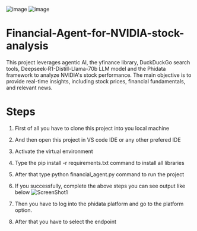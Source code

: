 ![image](https://github.com/user-attachments/assets/b11ebec2-2c71-4941-ad11-43383780fdfa)  ![image](https://github.com/user-attachments/assets/2e1cb363-90fb-41d3-bd6a-7c14afd6e3f1) 



# Financial-Agent-for-NVIDIA-stock-analysis
This project leverages agentic AI, the yfinance library, DuckDuckGo search tools, Deepseek-R1-Distill-Llama-70b LLM model and the Phidata framework to analyze NVIDIA's stock performance. The main objective is to provide real-time insights, including stock prices, financial fundamentals, and relevant news. 

# Steps

1. First of all you have to clone this project into you local machine
2. And then open this project in VS code IDE or any other prefered IDE
3. Activate the virtual environment
4. Type the pip install -r requirements.txt command to install all libraries
5. After that type python financial_agent.py command to  run the project
6. If you successfully, complete the above steps you can see output like below
   ![ScreenShot1](https://github.com/user-attachments/assets/7e697d67-fc78-4d6d-a862-b4ad4f0f7ab5)

8. Then  you have to log into the phidata platform and go to the platform option.
9. After that you have to select the endpoint

